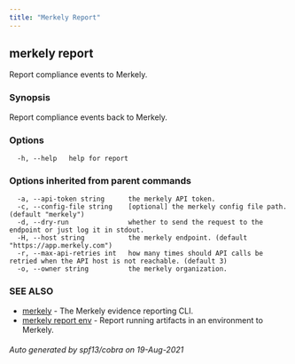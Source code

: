 ```yaml
---
title: "Merkely Report"
---
```


## merkely report

Report compliance events to Merkely.

### Synopsis


Report compliance events back to Merkely.


### Options

```
  -h, --help   help for report
```

### Options inherited from parent commands

```
  -a, --api-token string      the merkely API token.
  -c, --config-file string    [optional] the merkely config file path. (default "merkely")
  -d, --dry-run               whether to send the request to the endpoint or just log it in stdout.
  -H, --host string           the merkely endpoint. (default "https://app.merkely.com")
  -r, --max-api-retries int   how many times should API calls be retried when the API host is not reachable. (default 3)
  -o, --owner string          the merkely organization.
```

### SEE ALSO

* [merkely](merkely.md)	 - The Merkely evidence reporting CLI.
* [merkely report env](merkely_report_env.md)	 - Report running artifacts in an environment to Merkely.

###### Auto generated by spf13/cobra on 19-Aug-2021
